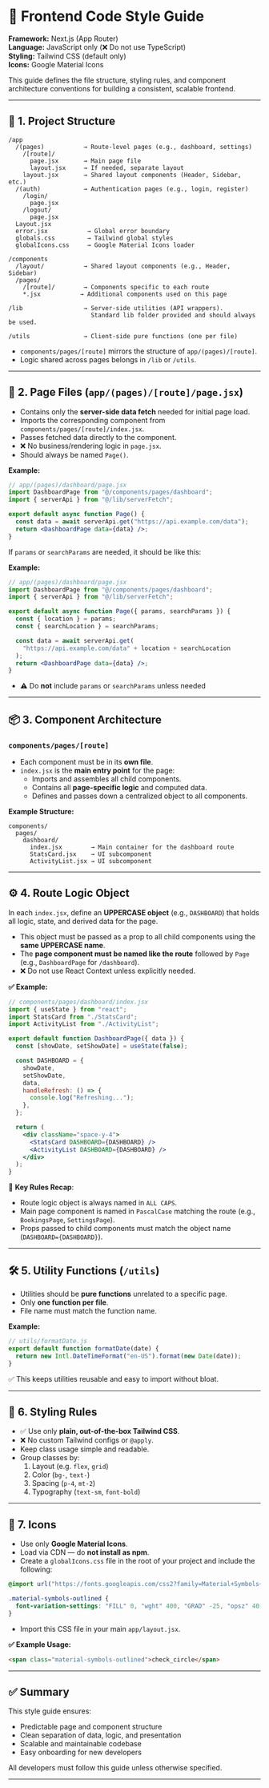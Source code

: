 # 🧾 Frontend Code Style Guide

**Framework:** Next.js (App Router)  
**Language:** JavaScript only (❌ Do not use TypeScript)  
**Styling:** Tailwind CSS (default only)  
**Icons:** Google Material Icons

This guide defines the file structure, styling rules, and component architecture conventions for building a consistent, scalable frontend.

---

## 📁 1. Project Structure

```
/app
  /(pages)           → Route-level pages (e.g., dashboard, settings)
    /[route]/
      page.jsx       → Main page file
      layout.jsx     → If needed, separate layout
    layout.jsx       → Shared layout components (Header, Sidebar, etc.)
  /(auth)            → Authentication pages (e.g., login, register)
    /login/
      page.jsx
    /logout/
      page.jsx
  Layout.jsx
  error.jsx           → Global error boundary
  globals.css         → Tailwind global styles
  globalIcons.css     → Google Material Icons loader

/components
  /layout/           → Shared layout components (e.g., Header, Sidebar)
  /pages/
    /[route]/        → Components specific to each route
    *.jsx           → Additional components used on this page

/lib                 → Server-side utilities (API wrappers).
                       Standard lib folder provided and should always be used.

/utils               → Client-side pure functions (one per file)
```

- `components/pages/[route]` mirrors the structure of `app/(pages)/[route]`.
- Logic shared across pages belongs in `/lib` or `/utils`.

---

## 📄 2. Page Files (`app/(pages)/[route]/page.jsx`)

- Contains only the **server-side data fetch** needed for initial page load.
- Imports the corresponding component from `components/pages/[route]/index.jsx`.
- Passes fetched data directly to the component.
- ❌ No business/rendering logic in `page.jsx`.
- Should always be named `Page()`.

**Example:**

```jsx
// app/(pages)/dashboard/page.jsx
import DashboardPage from "@/components/pages/dashboard";
import { serverApi } from "@/lib/serverFetch";

export default async function Page() {
  const data = await serverApi.get("https://api.example.com/data");
  return <DashboardPage data={data} />;
}
```

If `params` or `searchParams` are needed, it should be like this:

**Example:**

```jsx
// app/(pages)/dashboard/page.jsx
import DashboardPage from "@/components/pages/dashboard";
import { serverApi } from "@/lib/serverFetch";

export default async function Page({ params, searchParams }) {
  const { location } = params;
  const { searchLocation } = searchParams;

  const data = await serverApi.get(
    "https://api.example.com/data" + location + searchLocation
  );
  return <DashboardPage data={data} />;
}
```

- ⚠️ Do **not** include `params` or `searchParams` unless needed

---

## 📦 3. Component Architecture

### `components/pages/[route]`

- Each component must be in its **own file**.
- `index.jsx` is the **main entry point** for the page:
  - Imports and assembles all child components.
  - Contains all **page-specific logic** and computed data.
  - Defines and passes down a centralized object to all components.

**Example Structure:**

```
components/
  pages/
    dashboard/
      index.jsx        → Main container for the dashboard route
      StatsCard.jsx    → UI subcomponent
      ActivityList.jsx → UI subcomponent
```

---

## ⚙️ 4. Route Logic Object

In each `index.jsx`, define an **UPPERCASE object** (e.g., `DASHBOARD`) that holds all logic, state, and derived data for the page.

- This object must be passed as a prop to all child components using the **same UPPERCASE name**.
- The **page component must be named like the route** followed by `Page` (e.g., `DashboardPage` for `/dashboard`).
- ❌ Do not use React Context unless explicitly needed.

**✅ Example:**

```jsx
// components/pages/dashboard/index.jsx
import { useState } from "react";
import StatsCard from "./StatsCard";
import ActivityList from "./ActivityList";

export default function DashboardPage({ data }) {
  const [showDate, setShowDate] = useState(false);

  const DASHBOARD = {
    showDate,
    setShowDate,
    data,
    handleRefresh: () => {
      console.log("Refreshing...");
    },
  };

  return (
    <div className="space-y-4">
      <StatsCard DASHBOARD={DASHBOARD} />
      <ActivityList DASHBOARD={DASHBOARD} />
    </div>
  );
}
```

🧠 **Key Rules Recap**:

- Route logic object is always named in `ALL CAPS`.
- Main page component is named in `PascalCase` matching the route (e.g., `BookingsPage`, `SettingsPage`).
- Props passed to child components must match the object name (`DASHBOARD={DASHBOARD}`).

---

## 🛠️ 5. Utility Functions (`/utils`)

- Utilities should be **pure functions** unrelated to a specific page.
- Only **one function per file**.
- File name must match the function name.

**Example:**

```js
// utils/formatDate.js
export default function formatDate(date) {
  return new Intl.DateTimeFormat("en-US").format(new Date(date));
}
```

✅ This keeps utilities reusable and easy to import without bloat.

---

## 🎨 6. Styling Rules

- ✅ Use only **plain, out-of-the-box Tailwind CSS**.
- ❌ No custom Tailwind configs or `@apply`.
- Keep class usage simple and readable.
- Group classes by:
  1. Layout (e.g. `flex`, `grid`)
  2. Color (`bg-`, `text-`)
  3. Spacing (`p-4`, `mt-2`)
  4. Typography (`text-sm`, `font-bold`)

---

## 🎯 7. Icons

- Use only **Google Material Icons**.
- Load via CDN — do **not install as npm**.
- Create a `globalIcons.css` file in the root of your project and include the following:

```css
@import url("https://fonts.googleapis.com/css2?family=Material+Symbols+Outlined:opsz,wght,FILL,GRAD@20..48,100..700,0..1,-50..200");

.material-symbols-outlined {
  font-variation-settings: "FILL" 0, "wght" 400, "GRAD" -25, "opsz" 40;
}
```

- Import this CSS file in your main `app/layout.jsx`.

**✅ Example Usage:**

```html
<span class="material-symbols-outlined">check_circle</span>
```

---

## ✅ Summary

This style guide ensures:

- Predictable page and component structure
- Clean separation of data, logic, and presentation
- Scalable and maintainable codebase
- Easy onboarding for new developers

All developers must follow this guide unless otherwise specified.

---
